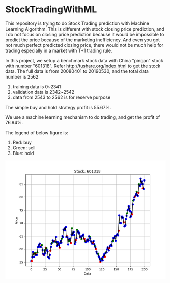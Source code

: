 # StockTradingWithML
This repository is trying to do Stock Trading prediction with Machine Learning Algorithm. This is different with stock closing price prediction, and I do not focus on closing price prediction because it would be impossible to predict the price because of the marketing inefficiency. And even you got not much perfect predicted closing price, there would not be much help for trading especially in a market with T+1 trading rule.

In this project, we setup a benchmark stock data with China "pingan" stock with number "601318". Refer http://tushare.org/index.html to get the stock data.
The full data is from 20080401 to 20190530, and the total data number is 2562:
1. training data is 0~2341
2. validation data is 2342~2542
3. data from 2543 to 2562 is for reserve purpose

The simple buy and hold strategy profit is 55.67%. 

We use a machine learning mechanism to do trading, and get the profit of 76.94%. 

The legend of below figure is:
1. Red: buy
2. Green: sell
3. Blue: hold

![Trading Diagram](https://github.com/LizhongJin/StockTradingWithML/blob/master/images/trading_1.png)
